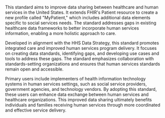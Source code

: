 This standard aims to improve data sharing between healthcare and human services in the United States. It extends FHIR's Patient resource to create a new profile called "MyPatient," which includes additional data elements specific to social services needs. The standard addresses gaps in existing healthcare data frameworks to better incorporate human services information, enabling a more holistic approach to care.

Developed in alignment with the HHS Data Strategy, this standard promotes integrated care and improved human services program delivery. It focuses on creating data standards, identifying gaps, and developing use cases and tools to address these gaps. The standard emphasizes collaboration with standards-setting organizations and ensures that human services standards remain open and accessible.

Primary users include implementers of health information technology systems in human services settings, such as social service providers, government agencies, and technology vendors. By adopting this standard, these users can enhance data exchange between human services and healthcare organizations. This improved data sharing ultimately benefits individuals and families receiving human services through more coordinated and effective service delivery.